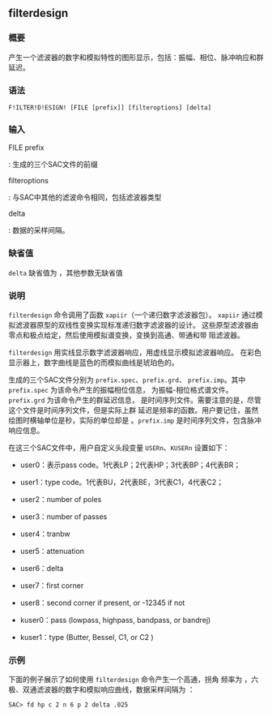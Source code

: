 ## filterdesign 

### 概要

产生一个滤波器的数字和模拟特性的图形显示，包括：振幅、相位、脉冲响应和群延迟。

### 语法

``` {.bash}
F!ILTER!D!ESIGN! [FILE [prefix]] [filteroptions] [delta]
```

### 输入

FILE prefix

:   生成的三个SAC文件的前缀

filteroptions

:   与SAC中其他的滤波命令相同，包括滤波器类型

delta

:   数据的采样间隔。

### 缺省值

`delta` 缺省值为 ，其他参数无缺省值

### 说明

`filterdesign` 命令调用了函数 `xapiir`（一个递归数字滤波器包）。
`xapiir` 通过模拟滤波器原型的双线性变换实现标准递归数字滤波器的设计。
这些原型滤波器由零点和极点给定，然后使用模拟谱变换，变换到高通、带通和带
阻滤波器。

`filterdesign` 用实线显示数字滤波器响应，用虚线显示模拟滤波器响应。
在彩色显示器上，数字曲线是蓝色的而模拟曲线是琥珀色的。

生成的三个SAC文件分别为 `prefix.spec`、`prefix.grd`、 `prefix.imp`。其中
`prefix.spec` 为该命令产生的振幅相位信息，
为振幅-相位格式谱文件。`prefix.grd` 为该命令产生的群延迟信息，
是时间序列文件。需要注意的是，尽管这个文件是时间序列文件，但是实际上群
延迟是频率的函数。用户要记住，虽然绘图时横轴单位是秒，实际的单位却是
。`prefix.imp` 是时间序列文件，包含脉冲响应信息。

在这三个SAC文件中，用户自定义头段变量 `USERn`、`KUSERn` 设置如下：

-   user0：表示pass code。1代表LP；2代表HP；3代表BP；4代表BR；

-   user1：type code。1代表BU，2代表BE，3代表C1，4代表C2；

-   user2：number of poles

-   user3：number of passes

-   user4：tranbw

-   user5：attenuation

-   user6：delta

-   user7：first corner

-   user8：second corner if present, or -12345 if not

-   kuser0：pass (lowpass, highpass, bandpass, or bandrej)

-   kuser1：type (Butter, Bessel, C1, or C2 )

### 示例

下面的例子展示了如何使用 `filterdesign` 命令产生一个高通，拐角 频率为
，六极、双通滤波器的数字和模拟响应曲线，数据采样间隔为 ：

``` {.bash}
SAC> fd hp c 2 n 6 p 2 delta .025
```
